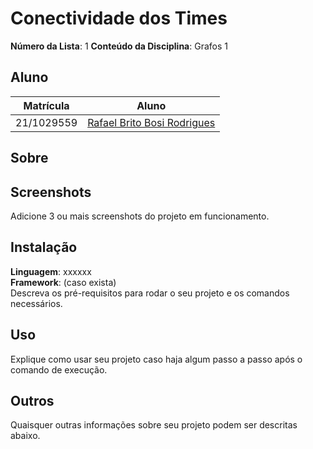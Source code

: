 # Conectividade dos Times 

**Número da Lista**: 1
**Conteúdo da Disciplina**: Grafos 1

## Aluno

|Matrícula | Aluno |
| -- | -- |
| 21/1029559  | [Rafael Brito Bosi Rodrigues](https://github.com/StrangeUnit28) |

## Sobre 



## Screenshots

Adicione 3 ou mais screenshots do projeto em funcionamento.

## Instalação 

**Linguagem**: xxxxxx<br>
**Framework**: (caso exista)<br>
Descreva os pré-requisitos para rodar o seu projeto e os comandos necessários.

## Uso 

Explique como usar seu projeto caso haja algum passo a passo após o comando de execução.

## Outros 

Quaisquer outras informações sobre seu projeto podem ser descritas abaixo.




